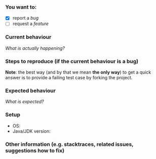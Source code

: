 ### You want to:

* [x] report a *bug*
* [ ] request a *feature*

### Current behaviour

*What is actually happening?*

### Steps to reproduce (if the current behaviour is a bug)

**Note**: the best way (and by that we mean **the only way**) to get a quick answer is to provide a failing test case by forking the project.

### Expected behaviour

*What is expected?*

### Setup
- OS:
- Java/JDK version:

### Other information (e.g. stacktraces, related issues, suggestions how to fix)

